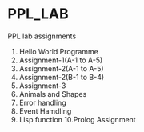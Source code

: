 # PPL_LAB
PPL lab assignments
1. Hello World Programme
2. Assignment-1(A-1 to A-5)
3. Assignment-2(A-1 to A-5)
4. Assignment-2(B-1 to B-4)
5. Assignment-3
6. Animals and Shapes
7. Error handling
8. Event Hamdling
9. Lisp function
10.Prolog Assignment
